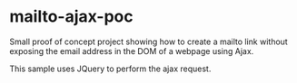 # mailto-ajax-poc
Small proof of concept project showing how to create a mailto link without exposing the email address in the DOM of a webpage using Ajax.

This sample uses JQuery to perform the ajax request.
